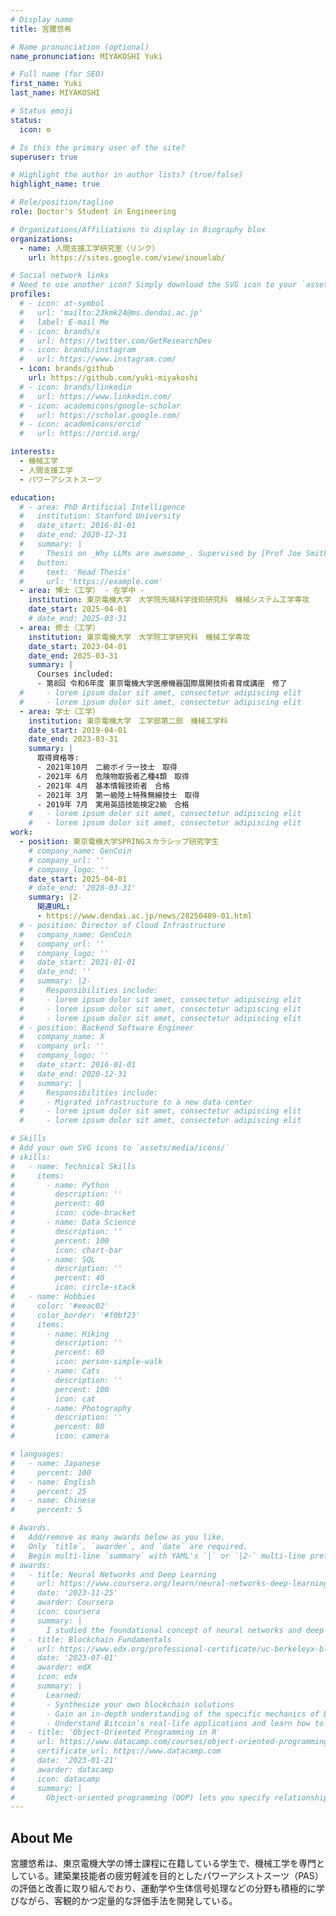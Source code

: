 ```yaml
---
# Display name
title: 宮腰悠希

# Name pronunciation (optional)
name_pronunciation: MIYAKOSHI Yuki

# Full name (for SEO)
first_name: Yuki
last_name: MIYAKOSHI

# Status emoji
status:
  icon: ⚙️

# Is this the primary user of the site?
superuser: true

# Highlight the author in author lists? (true/false)
highlight_name: true

# Role/position/tagline
role: Doctor's Student in Engineering

# Organizations/Affiliations to display in Biography blox
organizations:
  - name: 人間支援工学研究室（リンク）
    url: https://sites.google.com/view/inouelab/

# Social network links
# Need to use another icon? Simply download the SVG icon to your `assets/media/icons/` folder.
profiles:
  # - icon: at-symbol
  #   url: 'mailto:23kmk24@ms.dendai.ac.jp'
  #   label: E-mail Me
  # - icon: brands/x
  #   url: https://twitter.com/GetResearchDev
  # - icon: brands/instagram
  #   url: https://www.instagram.com/
  - icon: brands/github
    url: https://github.com/yuki-miyakoshi
  # - icon: brands/linkedin
  #   url: https://www.linkedin.com/
  # - icon: academicons/google-scholar
  #   url: https://scholar.google.com/
  # - icon: academicons/orcid
  #   url: https://orcid.org/

interests:
  - 機械工学
  - 人間支援工学
  - パワーアシストスーツ

education:
  # - area: PhD Artificial Intelligence
  #   institution: Stanford University
  #   date_start: 2016-01-01
  #   date_end: 2020-12-31
  #   summary: |
  #     Thesis on _Why LLMs are awesome_. Supervised by [Prof Joe Smith](https://example.com). Presented papers at 5 IEEE conferences with the contributions being published in 2 Springer journals.
  #   button:
  #     text: 'Read Thesis'
  #     url: 'https://example.com'
  - area: 博士（工学） - 在学中 -
    institution: 東京電機大学　大学院先端科学技術研究科　機械システム工学専攻
    date_start: 2025-04-01
    # date_end: 2025-03-31
  - area: 修士（工学）
    institution: 東京電機大学　大学院工学研究科　機械工学専攻
    date_start: 2023-04-01
    date_end: 2025-03-31
    summary: |
      Courses included:
      - 第8回 令和6年度 東京電機大学医療機器国際展開技術者育成講座　修了
  #     - lorem ipsum dolor sit amet, consectetur adipiscing elit
  #     - lorem ipsum dolor sit amet, consectetur adipiscing elit
  - area: 学士（工学）
    institution: 東京電機大学　工学部第二部　機械工学科
    date_start: 2019-04-01
    date_end: 2023-03-31
    summary: |
      取得資格等:
      - 2021年10月　二級ボイラー技士　取得
      - 2021年 6月　危険物取扱者乙種4類　取得
      - 2021年 4月　基本情報技術者　合格
      - 2021年 3月　第一級陸上特殊無線技士　取得
      - 2019年 7月　実用英語技能検定2級　合格
    #   - lorem ipsum dolor sit amet, consectetur adipiscing elit
    #   - lorem ipsum dolor sit amet, consectetur adipiscing elit
work:
  - position: 東京電機大学SPRINGスカラシップ研究学生
    # company_name: GenCoin
    # company_url: ''
    # company_logo: ''
    date_start: 2025-04-01
    # date_end: '2028-03-31'
    summary: |2-
      関連URL:
      - https://www.dendai.ac.jp/news/20250409-01.html
  # - position: Director of Cloud Infrastructure
  #   company_name: GenCoin
  #   company_url: ''
  #   company_logo: ''
  #   date_start: 2021-01-01
  #   date_end: ''
  #   summary: |2-
  #     Responsibilities include:
  #     - lorem ipsum dolor sit amet, consectetur adipiscing elit
  #     - lorem ipsum dolor sit amet, consectetur adipiscing elit
  #     - lorem ipsum dolor sit amet, consectetur adipiscing elit
  # - position: Backend Software Engineer
  #   company_name: X
  #   company_url: ''
  #   company_logo: ''
  #   date_start: 2016-01-01
  #   date_end: 2020-12-31
  #   summary: |
  #     Responsibilities include:
  #     - Migrated infrastructure to a new data center
  #     - lorem ipsum dolor sit amet, consectetur adipiscing elit
  #     - lorem ipsum dolor sit amet, consectetur adipiscing elit

# Skills
# Add your own SVG icons to `assets/media/icons/`
# skills:
#   - name: Technical Skills
#     items:
#       - name: Python
#         description: ''
#         percent: 80
#         icon: code-bracket
#       - name: Data Science
#         description: ''
#         percent: 100
#         icon: chart-bar
#       - name: SQL
#         description: ''
#         percent: 40
#         icon: circle-stack
#   - name: Hobbies
#     color: '#eeac02'
#     color_border: '#f0bf23'
#     items:
#       - name: Hiking
#         description: ''
#         percent: 60
#         icon: person-simple-walk
#       - name: Cats
#         description: ''
#         percent: 100
#         icon: cat
#       - name: Photography
#         description: ''
#         percent: 80
#         icon: camera

# languages:
#   - name: Japanese
#     percent: 100
#   - name: English
#     percent: 25
#   - name: Chinese
#     percent: 5

# Awards.
#   Add/remove as many awards below as you like.
#   Only `title`, `awarder`, and `date` are required.
#   Begin multi-line `summary` with YAML's `|` or `|2-` multi-line prefix and indent 2 spaces below.
# awards:
#   - title: Neural Networks and Deep Learning
#     url: https://www.coursera.org/learn/neural-networks-deep-learning
#     date: '2023-11-25'
#     awarder: Coursera
#     icon: coursera
#     summary: |
#       I studied the foundational concept of neural networks and deep learning. By the end, I was familiar with the significant technological trends driving the rise of deep learning; build, train, and apply fully connected deep neural networks; implement efficient (vectorized) neural networks; identify key parameters in a neural network’s architecture; and apply deep learning to your own applications.
#   - title: Blockchain Fundamentals
#     url: https://www.edx.org/professional-certificate/uc-berkeleyx-blockchain-fundamentals
#     date: '2023-07-01'
#     awarder: edX
#     icon: edx
#     summary: |
#       Learned:
#       - Synthesize your own blockchain solutions
#       - Gain an in-depth understanding of the specific mechanics of Bitcoin
#       - Understand Bitcoin’s real-life applications and learn how to attack and destroy Bitcoin, Ethereum, smart contracts and Dapps, and alternatives to Bitcoin’s Proof-of-Work consensus algorithm
#   - title: 'Object-Oriented Programming in R'
#     url: https://www.datacamp.com/courses/object-oriented-programming-with-s3-and-r6-in-r
#     certificate_url: https://www.datacamp.com
#     date: '2023-01-21'
#     awarder: datacamp
#     icon: datacamp
#     summary: |
#       Object-oriented programming (OOP) lets you specify relationships between functions and the objects that they can act on, helping you manage complexity in your code. This is an intermediate level course, providing an introduction to OOP, using the S3 and R6 systems. S3 is a great day-to-day R programming tool that simplifies some of the functions that you write. R6 is especially useful for industry-specific analyses, working with web APIs, and building GUIs.
---
```


## About Me

宮腰悠希は、東京電機大学の博士課程に在籍している学生で、機械工学を専門としている。建築業技能者の疲労軽減を目的としたパワーアシストスーツ（PAS）の評価と改善に取り組んでおり、運動学や生体信号処理などの分野も積極的に学びながら、客観的かつ定量的な評価手法を開発している。